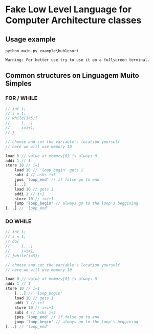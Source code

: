 # Fake Low Level Language for Computer Architecture classes


## Usage example
```
python main.py example\bublesort
```

`Warning: For better use try to use it on a fullscreen terminal.`


## Common structures on Linguagem Muito Simples
### FOR / WHILE
```javascript
// int i;
// i = 1;
// while(1<5){
//     [...]
//     i=i+1;
// }

// choose and set the variable's location yourself
// here we will use memory 10

load 0 // value at memory[0] is always 0
addi 1 // 1
store 10 // i=1
    load 10 // 'loop_begin' gets i
    subi 4 // asks i<5
    jpos 'loop_end' // if false go to end
    [...]
    load 10 // gets i
    addi 1 // i+1
    store 10 // i=i+1
    jump 'loop_begin' // always go to the loop's beggining
[...] // 'loop_end'
```

### DO WHILE
```javascript
// int i;
// i = 1;
// do{
//     [...]
//     i=i+1;
// }while(i<5);

// choose and set the variable's location yourself
// here we will use memory 10

load 0 // value at memory[0] is always 0
addi 1 // 1
store 10 // i=1
    [...] // 'loop_begin'
    load 10 // gets i
    addi 1 // i+1
    store 10 // i=i+1
    subi 4 // asks i<5
    jpos 'loop_end' // if false go to end
    jump 'loop_begin' // always go to the loop's beggining
[...] // 'loop_end'
```
